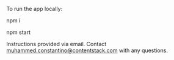 To run the app locally:

npm i

npm start

Instructions provided via email. Contact muhammed.constantino@contentstack.com with any questions.
